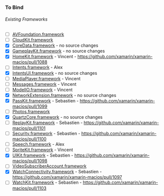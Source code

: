 ### To Bind
###### Existing Frameworks
- [ ] [AVFoundation.framework](https://github.com/xamarin/xamarin-macios/wiki/AVFoundation-iOS-Beta1)
- [ ] [CloudKit.framework](https://github.com/xamarin/xamarin-macios/wiki/CloudKit-iOS-Beta1)
- [X] [CoreData.framework](https://github.com/xamarin/xamarin-macios/wiki/CoreData-iOS-Beta1) - no source changes
- [X] [GameplayKit.framework](https://github.com/xamarin/xamarin-macios/wiki/GameplayKit-iOS-Beta1) - no source changes
- [X] [HomeKit.framework](https://github.com/xamarin/xamarin-macios/wiki/HomeKit-iOS-Beta1) - Vincent - https://github.com/xamarin/xamarin-macios/pull/1088
- [ ] [Intents.framework](https://github.com/xamarin/xamarin-macios/wiki/Intents-iOS-Beta1) - Alex
- [X] [IntentsUI.framework](https://github.com/xamarin/xamarin-macios/wiki/IntentsUI-iOS-Beta1) - no source changes
- [ ] [MediaPlayer.framework](https://github.com/xamarin/xamarin-macios/wiki/MediaPlayer-iOS-Beta1) - Vincent
- [ ] [Messages.framework](https://github.com/xamarin/xamarin-macios/wiki/Messages-iOS-Beta1) - Vincent
- [ ] [ModelIO.framework](https://github.com/xamarin/xamarin-macios/wiki/ModelIO-iOS-Beta1) - Vincent
- [X] [NetworkExtension.framework](https://github.com/xamarin/xamarin-macios/wiki/NetworkExtension-iOS-Beta1) - no source changes
- [X] [PassKit.framework](https://github.com/xamarin/xamarin-macios/wiki/PassKit-iOS-Beta1) - Sebastien - https://github.com/xamarin/xamarin-macios/pull/1099
- [ ] [Photos.framework](https://github.com/xamarin/xamarin-macios/wiki/Photos-iOS-Beta1)
- [X] [QuartzCore.framework](https://github.com/xamarin/xamarin-macios/wiki/QuartzCore-iOS-Beta1) - no source changes
- [ ] [ReplayKit.framework](https://github.com/xamarin/xamarin-macios/wiki/ReplayKit-iOS-Beta1) - Sebastien - https://github.com/xamarin/xamarin-macios/pull/1101
- [ ] [Security.framework](https://github.com/xamarin/xamarin-macios/wiki/Security-iOS-Beta1) - Sebastien - https://github.com/xamarin/xamarin-macios/pull/1100
- [ ] [Speech.framework](https://github.com/xamarin/xamarin-macios/wiki/Speech-iOS-Beta1) - Alex
- [ ] [SpriteKit.framework](https://github.com/xamarin/xamarin-macios/wiki/SpriteKit-iOS-Beta1) - Vincent
- [X] [UIKit.framework](https://github.com/xamarin/xamarin-macios/wiki/UIKit-iOS-Beta1) - Sebastien - https://github.com/xamarin/xamarin-macios/pull/1098
- [ ] [VideoSubscriberAccount.framework](https://github.com/xamarin/xamarin-macios/wiki/VideoSubscriberAccount-iOS-Beta1)
- [X] [WatchConnectivity.framework](https://github.com/xamarin/xamarin-macios/wiki/WatchConnectivity-iOS-Beta1) - Sebastien - https://github.com/xamarin/xamarin-macios/pull/1097
- [ ] [WatchKit.framework](https://github.com/xamarin/xamarin-macios/wiki/WatchKit-iOS-Beta1) - Sebastien - https://github.com/xamarin/xamarin-macios/pull/1103
